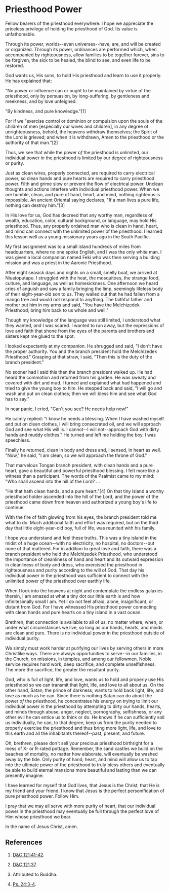 # Priesthood Power

Fellow bearers of the priesthood everywhere: I hope we appreciate the
priceless privilege of holding the priesthood of God. Its value is
unfathomable.

Through its power, worlds--even universes--have, are, and will be created or
organized. Through its power, ordinances are performed which, when accompanied
by righteousness, allow families to be together forever, sins to be forgiven,
the sick to be healed, the blind to see, and even life to be restored.

God wants us, His sons, to hold His priesthood and learn to use it properly.
He has explained that:

"No power or influence can or ought to be maintained by virtue of the
priesthood, only by persuasion, by long-suffering, by gentleness and meekness,
and by love unfeigned.

"By kindness, and pure knowledge."[1]

For if we "exercise control or dominion or compulsion upon the souls of the
children of men [especially our wives and children], in any degree of
unrighteousness, behold, the heavens withdraw themselves; the Spirit of the
Lord is grieved; and when it is withdrawn, Amen to the priesthood or the
authority of that man."[2]

Thus, we see that while the power _of_ the priesthood is unlimited, our
individual power _in_ the priesthood is limited by our degree of righteousness
or purity.

Just as clean wires, properly connected, are required to carry electrical
power, so clean hands and pure hearts are required to carry priesthood power.
Filth and grime slow or prevent the flow of electrical power. Unclean thoughts
and actions interfere with individual priesthood power. When we are humble,
clean, and pure of hand, heart, and mind, nothing righteous is impossible. An
ancient Oriental saying declares, "If a man lives a pure life, nothing can
destroy him."[3]

In His love for us, God has decreed that any worthy man, regardless of wealth,
education, color, cultural background, or language, may hold His priesthood.
Thus, any properly ordained man who is clean in hand, heart, and mind can
connect with the unlimited power of the priesthood. I learned this lesson well
as a young missionary years ago in the South Pacific.

My first assignment was to a small island hundreds of miles from headquarters,
where no one spoke English, and I was the only white man. I was given a local
companion named Feki who was then serving a building mission and was a priest
in the Aaronic Priesthood.

After eight seasick days and nights on a small, smelly boat, we arrived at
Niuatoputapu. I struggled with the heat, the mosquitoes, the strange food,
culture, and language, as well as homesickness. One afternoon we heard cries
of anguish and saw a family bringing the limp, seemingly lifeless body of
their eight-year-old son to us. They wailed out that he had fallen from a
mango tree and would not respond to anything. The faithful father and mother
put him in my arms and said, "You have the Melchizedek Priesthood; bring him
back to us whole and well."

Though my knowledge of the language was still limited, I understood what they
wanted, and I was scared. I wanted to run away, but the expressions of love
and faith that shone from the eyes of the parents and brothers and sisters
kept me glued to the spot.

I looked expectantly at my companion. He shrugged and said, "I don't have the
proper authority. You and the branch president hold the Melchizedek
Priesthood." Grasping at that straw, I said, "Then this is the duty of the
branch president."

No sooner had I said this than the branch president walked up. He had heard
the commotion and returned from his garden. He was sweaty and covered with
dirt and mud. I turned and explained what had happened and tried to give the
young boy to him. He stepped back and said, "I will go and wash and put on
clean clothes; then we will bless him and see what God has to say."

In near panic, I cried, "Can't you see? He needs help now!"

He calmly replied: "I know he needs a blessing. When I have washed myself and
put on clean clothes, I will bring consecrated oil, and we will approach God
and see what His will is. I cannot--I will not--approach God with dirty hands
and muddy clothes." He turned and left me holding the boy. I was speechless.

Finally he returned, clean in body and dress and, I sensed, in heart as well.
"Now," he said, "I am clean, so we will approach the throne of God."

That marvelous Tongan branch president, with clean hands and a pure heart,
gave a beautiful and powerful priesthood blessing. I felt more like a witness
than a participant. The words of the Psalmist came to my mind: "Who shall
ascend into the hill of the Lord? ...

"He that hath clean hands, and a pure heart."[4] On that tiny island a worthy
priesthood holder ascended into the hill of the Lord, and the power of the
priesthood came down from heaven and authorized a young boy's life to
continue.

With the fire of faith glowing from his eyes, the branch president told me
what to do. Much additional faith and effort was required, but on the third
day that little eight-year-old boy, full of life, was reunited with his
family.

I hope you understand and feel these truths. This was a tiny island in the
midst of a huge ocean--with no electricity, no hospital, no doctors--but none
of that mattered. For in addition to great love and faith, there was a branch
president who held the Melchizedek Priesthood, who understood the importance
of cleanliness of hand and heart and its outward expression in cleanliness of
body and dress, who exercised the priesthood in righteousness and purity
according to the will of God. That day his individual power _in_ the
priesthood was sufficient to connect with the unlimited power _of_ the
priesthood over earthly life.

When I look into the heavens at night and contemplate the endless galaxies
therein, I am amazed at what a tiny dot our little earth is and how
infinitesimally small I am. Yet I do not feel afraid, alone, insignificant, or
distant from God. For I have witnessed His priesthood power connecting with
clean hands and pure hearts on a tiny island in a vast ocean.

Brethren, that connection is available to all of us, no matter where, when, or
under what circumstances we live, so long as our hands, hearts, and minds are
clean and pure. There is no individual power in the priesthood outside of
individual purity.

We simply must work harder at purifying our lives by serving others in more
Christlike ways. There are always opportunities to serve--in our families, in
the Church, on missions, in temples, and among our fellowmen. Noble service
requires hard work, deep sacrifice, and complete unselfishness. The more the
sacrifice, the greater the resultant purity.

God, who is full of light, life, and love, wants us to hold and properly use
His priesthood so we can transmit that light, life, and love to all about us.
On the other hand, Satan, the prince of darkness, wants to hold back light,
life, and love as much as he can. Since there is nothing Satan can do about
the power _of_ the priesthood, he concentrates his energy on trying to limit
our individual power _in_ the priesthood by attempting to dirty our hands,
hearts, and minds through abuse, anger, neglect, pornography, selfishness, or
any other evil he can entice us to think or do. He knows if he can
sufficiently soil us individually, he can, to that degree, keep us from the
purity needed to properly exercise the priesthood and thus bring more light,
life, and love to this earth and all the inhabitants thereof--past, present,
and future.

Oh, brethren, please don't sell your precious priesthood birthright for a mess
of X- or R-rated pottage. Remember, the sand castles we build on the beaches
of mortality, no matter how elaborate, will eventually be washed away by the
tide. Only purity of hand, heart, and mind will allow us to tap into the
ultimate power of the priesthood to truly bless others and eventually be able
to build eternal mansions more beautiful and lasting than we can presently
imagine.

I have learned for myself that God lives, that Jesus is the Christ, that He is
my friend and your friend. I know that Jesus is the perfect personification of
pure priesthood power. Follow Him.

I pray that we may all serve with more purity of heart, that our individual
power in the priesthood may eventually be full through the perfect love of Him
whose priesthood we bear.

In the name of Jesus Christ, amen.

## References

  1. [D&amp;C 121:41-42](https://www.lds.org/scriptures/dc-testament/dc/121.41-42?lang=eng#40).

  2. [D&amp;C 121:37](https://www.lds.org/scriptures/dc-testament/dc/121.37?lang=eng#36).

  3. Attributed to Buddha.

  4. [Ps. 24:3-4](https://www.lds.org/scriptures/ot/ps/24.3-4?lang=eng#2).

